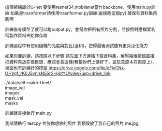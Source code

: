 這個架構屬於U-net
要使用resnet34,mobilenet當作backbone，使用main.py訓練
如果是trasnformer請使用trasnformer.py訓練(直接跑這個py)
確保有資料集再跑啊

訓練後有模型了就可以跑output.py，會幫你把所有照片分割，並按照對應檔案名稱製作資料夾給你存取


訓練過程中有使用隨機的亮度與對比(溫和)，使得最後測試能有更具泛化能力

如果你要訓練，請按照以下步驟
請先至下方連結下載資料集，解壓縮後按照直接把資料夾放在根目錄，應該會長這樣(我幫妳們上傳好了，這玩意原本在百度上)，裡面也有訓練好的模型
https://drive.google.com/file/d/1vCNx-OHVqf_rK0JSynlsNSSr2-kjptYU/view?usp=drive_link

 ./data/self-make-Unet/  
    image_val  
    images  
    mask_val  
    masks  


訓練就直接執行  main.py

測試請執行  test.py 並放你想放的照片
我預設放了我自己的照片 me.jpg


